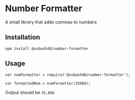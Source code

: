 Number Formatter
=========

A small library that adds commas to numbers

## Installation

  `npm install @subash48/number-formatter`

## Usage

    var numFormatter = require('@subash48/number-formatter');

    var formattedNum = numFormatter(35666);
  
  
  Output should be `35,666`